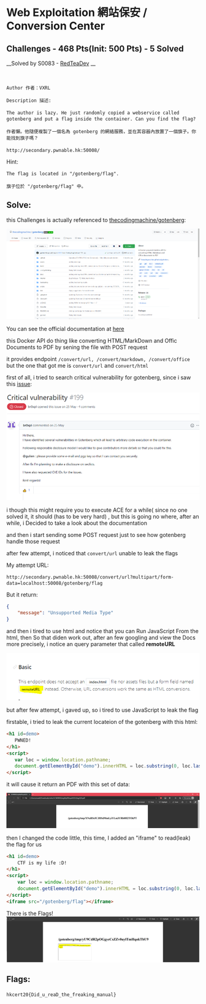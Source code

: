 # Web Exploitation 網站保安 / Conversion Center 

## Challenges - 468 Pts(Init: 500 Pts) - 5 Solved

__Solved by S0083 - [RedTeaDev](https://github.com/RedTeaDev) __
```


Author 作者：VXRL

Description 描述:

The author is lazy. He just randomly copied a webservice called gotenberg and put a flag inside the container. Can you find the flag?

作者懶。他隨便複製了一個名為 gotenberg 的網絡服務，並在其容器內放置了一個旗子。你能找到旗子嗎？

http://secondary.pwnable.hk:50008/

```
Hint:
```
The flag is located in "/gotenberg/flag".

旗子位於 "/gotenberg/flag" 中。
```

## Solve: 

this Challenges is actually referenced to [thecodingmachine/gotenberg](https://github.com/thecodingmachine/gotenberg):

![gotenberg_github_repo.PNG](File/Conversion_Center/gotenberg_github_repo.PNG) 

You can see the official documentation at [here](https://thecodingmachine.github.io/gotenberg/)

this Docker API do thing like converting HTML/MarkDown and Offic Documents to PDF by sening the file with POST request

it provides endpoint `/convert/url, /convert/markdown, /convert/office` 
but the one that got me is `convert/url` and `convert/html`

first of all, i tried to search critical vulnerability for gotenberg, since i saw this [issue](https://github.com/thecodingmachine/gotenberg/issues/199):

![wrong_path_img1.PNG](File/Conversion_Center/wrong_path_img1.PNG)

i though this might require you to execute ACE for a while( since no one solved it, it should (has to be very hard)
, but this is going no where, after an while, i Decided to take a look about the documentation

and then i start sending some  POST request just to see how gotenberg handle those request

after few attempt, i noticed that `convert/url` unable to leak the flags

My attempt URL:
```
http://secondary.pwnable.hk:50008/convert/url?multipart/form-data=localhost:50008/gotenberg/flag
```
But it return:
```json
{
    "message": "Unsupported Media Type"
}
```
and then i tired to use html and notice that you can Run JavaScript From the html, then
So that diden work out, after an few googling and view the Docs more precisely, i notice an
query parameter that called **remoteURL**

![Remote_URL.PNG](File/Conversion_Center/Remote_URL.PNG)

but after few attempt, i gaved up, so i tired to use JavaScript to leak the flag

firstable, i tried to leak the current locateion of the gotenberg with this html:
```html
<h1 id=demo>
   PWNED!
</h1>
<script>
   var loc = window.location.pathname;
   document.getElementById("demo").innerHTML = loc.substring(0, loc.lastIndexOf('/'))
</script>
```

it will cause it return an PDF with this set of data:

![solve_locateion.PNG](File/Conversion_Center/solve_locateion.PNG)

then I changed the code little, this time, I added an "iframe" to read(leak) the flag for us

```html
<h1 id=demo>
    CTF is my life :D!
</h1>
<script>
    var loc = window.location.pathname;
    document.getElementById("demo").innerHTML = loc.substring(0, loc.lastIndexOf('/'))
</script>
<iframe src="/gotenberg/flag"></iframe> 
```

There is the Flags!
![flag.PNG](File/Conversion_Center/flag.PNG)


## Flags:

`hkcert20{Did_u_reaD_the_freaking_manual}`
